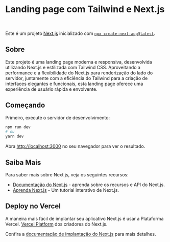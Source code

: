 <br/>

# Landing page com Tailwind e Next.js
<br/>

Este é um projeto [Next.js](https://nextjs.org/) inicializado com [`npx create-next-app@latest`](https://github.com/vercel/next.js/tree/canary/packages/create-next-app). 
<br/>

## Sobre 
Este projeto é uma landing page moderna e responsiva, desenvolvida utilizando Next.js e estilizada com Tailwind CSS. Aproveitando a performance e a flexibilidade do Next.js para renderização do lado do servidor, juntamente com a eficiência do Tailwind para a criação de interfaces elegantes e funcionais, esta landing page oferece uma experiência de usuário rápida e envolvente.
## Começando

Primeiro, execute o servidor de desenvolvimento:

```bash
npm run dev
# ou
yarn dev
```

Abra [http://localhost:3000](http://localhost:3000) no seu navegador para ver o resultado.


## Saiba Mais

Para saber mais sobre Next.js, veja os seguintes recursos:

- [Documentação do Next.js](https://nextjs.org/docs) - aprenda sobre os recursos e API do Next.js.
- [Aprenda Next.js](https://nextjs.org/learn) - Um tutorial interativo de Next.js.


## Deploy no Vercel

A maneira mais fácil de implantar seu aplicativo Next.js é usar a Plataforma Vercel. [Vercel Platform](https://vercel.com/new?utm_medium=default-template&filter=next.js&utm_source=create-next-app&utm_campaign=create-next-app-readme) dos criadores do Next.js.

Confira a [documentação de implantação do Next.js](https://nextjs.org/docs/deployment) para mais detalhes.


